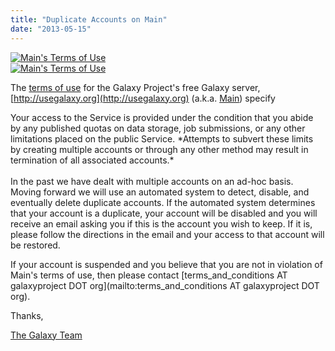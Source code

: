 ```yaml
---
title: "Duplicate Accounts on Main"
date: "2013-05-15"
---
```

<div class='right'><a href='https://main.g2.bx.psu.edu/static/terms.html'><img src="/images/logos/UseGalaxyOrgLogoShadow200.png" alt="Main's Terms of Use"  /></a><br /><a href='https://main.g2.bx.psu.edu/static/terms.html'><img src="/images/logos/UseGalaxyOrgLogoShadow200.png" alt="Main's Terms of Use"  /></a></div>

The [terms of use](https://main.g2.bx.psu.edu/static/terms.html) for the Galaxy Project's free Galaxy server, [http://usegalaxy.org](http://usegalaxy.org) (a.k.a. [Main](/main/)) specify 

<div class='indent'>
Your access to the Service is provided under the condition that you abide by any published quotas on data storage, job submissions, or any other limitations placed on the public Service. *Attempts to subvert these limits by creating multiple accounts or through any other method may result in termination of all associated accounts.*
</div>

<br />
In the past we have dealt with multiple accounts on an ad-hoc basis.  Moving forward we will use an automated system to detect, disable, and eventually delete duplicate accounts.  If the automated system determines that your account is a duplicate, your account will be disabled and you will receive an email asking you if this is the account you wish to keep.  If it is, please follow the directions in the email and your access to that account will be restored.

If your account is suspended and you believe that you are not in violation of Main's terms of use, then please contact [terms_and_conditions AT galaxyproject DOT org](mailto:terms_and_conditions AT galaxyproject DOT org).

Thanks,

[The Galaxy Team](/galaxy-team/)
